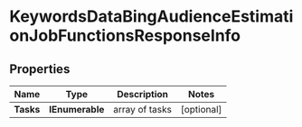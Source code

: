# KeywordsDataBingAudienceEstimationJobFunctionsResponseInfo


## Properties

| Name | Type | Description | Notes |
|------------ | ------------- | ------------- | -------------|
**Tasks** | **IEnumerable<KeywordsDataBingAudienceEstimationJobFunctionsTaskInfo>** | array of tasks |[optional]|